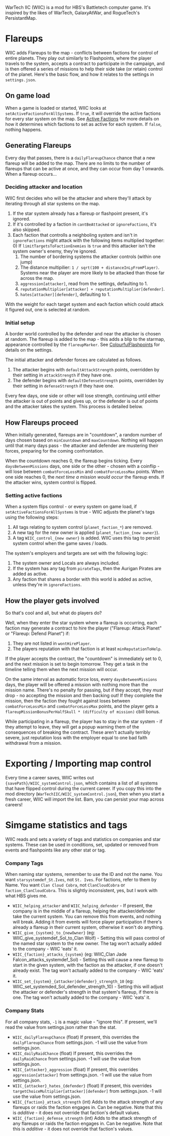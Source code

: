 WarTech IIC (WIIC) is a mod for HBS's Battletech computer game. It's inspired by the likes of WarTech, GalaxyAtWar, and RogueTech's PersistantMap.

# Flareups
WIIC adds Flareups to the map - conflicts between factions for control of entire planets. They play out similarly to Flashpoints, where the player travels to the system, accepts a contract to participate in the campaign, and is then offered a series of missions to help their side take (or retain) control of the planet. Here's the basic flow, and how it relates to the settings in `settings.json`.

## On game load
When a game is loaded or started, WIIC looks at `setActiveFactionsForAllSystems`. If `true`, it will override the active factions for every star system on the map. See [Active Factions](#setting-active-factions) for more details on how it determines which factions to set as active for each system. If `false`, nothing happens.

## Generating Flareups
Every day that passes, there is a `dailyFlareupChance` chance that a new flareup will be added to the map. There are no limits to the number of flareups that can be active at once, and they can occur from day 1 onwards. When a flareup occurs...

### Deciding attacker and location
WIIC first decides who will be the attacker and where they'll attack by iterating through all star systems on the map.
1) If the star system already has a flareup or flashpoint present, it's ignored.
2) If it's controlled by a faction in `cantBeAttacked` or `ignoreFactions`, it's also skipped.
3) Each faction that controlls a neighboling system and isn't in `ignoreFactions` might attack with the following items multiplied together:
    0) If `limitTargetsToFactionEnemies` is `true` and this attacker isn't the system owner's enemy, they're ignored.
    1) The number of bordering systems the attacker controls (within one jump)
    2) The distance multipilier: `1 / sqrt(100 + distanceInLyFromPlayer)`. Systems near the player are more likely to be attacked than those far across the map.
    3) `aggression[attacker]`, read from the settings, defaulting to 1.
    4) `reputationMultiplier[attacker] + reputationMultiplier[defender]`.
    5) `hates[attacker][defender]`, defaulting to 1.

With the weight for each target system and each faction which could attack it figured out, one is selected at random.

### Initial setup
A border world controlled by the defender and near the attacker is chosen at random. The flareup is added to the map - this adds a blip to the starmap, appearance controlled by the `flareupMarker`. See [ColourfulFlashpoints](https://github.com/wmtorode/ColourfulFlashPoints) for details on the settings.

The initial attacker and defender forces are calculated as follows.
1) The attacker begins with `defaultAttackStrength` points, overridden by their setting in `attackStrength` if they have one.
2) The defender begins with `defaultDefenseStrength` points, overridden by their setting in `defenseStrength` if they have one.

Every few days, one side or other will lose strength, continuing until either the attacker is out of points and gives up, or the defender is out of points and the attacker takes the system. This process is detailed below.

## How Flareups proceed
When initially generated, flareups are in "countdown", a random number of days chosen based on `minCountdown` and `maxCountdown`. Nothing will happen until that many days pass - the attacker and defender are mustering their forces, preparing for the coming confrontation.

When the countdown reaches 0, the flareup begins ticking. Every `daysBetweenMissions` days, one side or the other - chosen with a coinflip - will lose between `combatForceLossMin` and `combatForceLossMax` points. When one side reaches 0, the *next time a mission would occur* the flareup ends. If the attacker wins, system control is flipped.

### Setting active factions
When a system flips control - or every system on game load, if `setActiveFactionsForAllSystems` is true - WIIC adjusts the planet's tags using the following steps:
1) All tags relating to system control (`planet_faction_*`) are removed.
2) A new tag for the new owner is applied (`planet_faction_{new owner}`).
3) A tag `WIIC_control_{new owner}` is added. WIIC uses this tag to persist system control when the game saves / loads.

The system's employers and targets are set with the following logic:
1) The system owner and Locals are always included.
2) If the system has any tag from `pirateTags`, then the Aurigan Pirates are added as active.
3) Any faction that shares a border with this world is added as active, unless they're in `ignoreFactions`.

## How the player gets involved
So that's cool and all, but what do players do?

Well, when they enter the star system where a flareup is occurring, each faction may generate a contract to hire the player ("Flareup: Attack Planet" or "Flareup: Defend Planet") if:
1) They are not listed in `wontHirePlayer`.
2) The players reputation with that faction is at least `minReputationToHelp`.

If the player accepts the contract, the "countdown" is immediately set to 0, and the next mission is set to begin tomorrow. They get a task in the timeline telling them when the next mission will occur.

On the same interval as automatic force loss, every `daysBetweenMissions` days, the player will be offered a mission with nothing more than the mission name. There's no penalty for passing, but if they accept, they *must* drop - no accepting the mission and then backing out! If they complete the mission, then the faction they fought against loses between `combatForceLossMin` and `combatForceLossMax` points, and the player gets a `flareupMissionBonusPerHalfSkull * (difficulty of mission)` cbill bonus.

While participating in a flareup, the player has to stay in the star system - if they attempt to leave, they will get a popup warning them of the consequences of breaking the contract. These aren't actually terribly severe, just reputation loss with the employer equal to one bad faith withdrawal from a mission.

# Exporting / Importing map control
Every time a career saves, WIIC writes out `{savePath}/WIIC_systemControl.json`, which contains a list of all systems that have flipped control during the current career. If you copy this into the mod directory (`WarTechIIC/WIIC_systemControl.json`), then when you start a fresh career, WIIC will import the list. Bam, you can persist your map across careers!

# Simgame statistics and tags
WIIC reads and sets a variety of tags and statistics on companies and star systems. These can be used in conditions, set, updated or removed from events and flashpoints like any other stat or tag.

### Company Tags
When naming star systems, remember to use the ID and not the name. You want `starsystemdef_St.Ives`, not `St. Ives`. For factions, refer to them by Name. You want `Clan Cloud Cobra`, not `ClanCloudCobra` or `faction_ClanCloudCobra`. This is slightly inconsistent, yes, but I work with what HBS gives me.

* `WIIC_helping_attacker` and `WIIC_helping_defender` - If present, the company is in the middle of a flareup, helping the attacker/defender take the current system. You can remove this from events, and nothing will break. Adding it from events will force player participation if there's already a flareup in their current system, otherwise it won't do anything.
* `WIIC_give_{system}_to_{newOwner}` (eg: WIIC_give_systemdef_Sol_to_Clan Wolf) - Setting this will pass control of the named star system to the new owner. The tag won't actually added to the company - WIIC 'eats' it.
* `WIIC_{faction}_attacks_{system}` (eg: WIIC_Clan Jade Falcon_attacks_systemdef_Sol) - Setting this will cause a new flareup to start in the given system, with the faction as the attacker, if one doesn't already exist. The tag won't actually added to the company - WIIC 'eats' it.
* `WIIC_set_{system}_{attacker|defender}_strength_10` (eg: WIIC_set_systemded_Sol_defender_strength_10) - Setting this will adjust the attacker or defender's strength in that system's flareup, if there is one. The tag won't actually added to the company - WIIC 'eats' it.

### Company Stats
For all company stats, `-1` is a magic value - "ignore this". If present, we'll read the value from settings.json rather than the stat.

* `WIIC_dailyFlareupChance` (float) If present, this overrides the `dailyFlareupChance` from settings.json. -1 will use the value from settings.json.
* `WIIC_dailyRaidChance` (float) If present, this overrides the `dailyRaidChance` from settings.json. -1 will use the value from settings.json.
* `WIIC_{attacker}_aggression` (float) If present, this overrides `aggression[attacker]` from settings.json. -1 will use the value from settings.json.
* `WIIC_{attacker}_hates_{defender}` (float) If present, this overrides `targetChoiceMultiplier[attacker][defender]` from settings.json. -1 will use the value from settings.json.
* `WIIC_{faction}_attack_strength` (int) Adds to the attack strength of any flareups or raids the faction engages in. Can be negative. Note that this is *additive* - it does not override that faction's default values.
* `WIIC_{faction}_defense_strength` (int) Adds to the attack strength of any flareups or raids the faction engages in. Can be negative. Note that this is *additive* - it does not override that faction's values.
